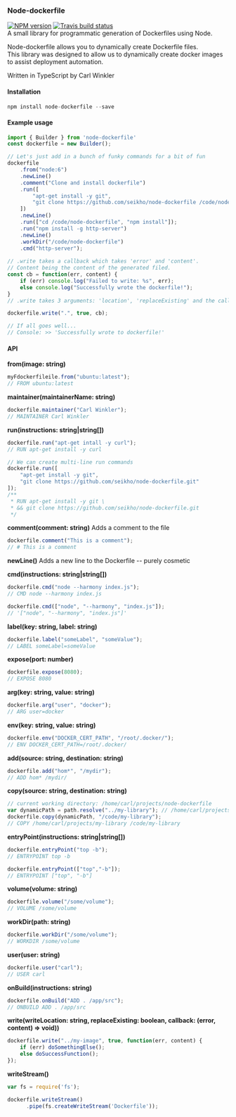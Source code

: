 ### Node-dockerfile

[![NPM version](http://img.shields.io/npm/v/node-dockerfile.svg?style=flat)](https://www.npmjs.org/package/node-dockerfile)
[![Travis build status](https://travis-ci.org/Seikho/node-dockerfile.svg?branch=master)](https://travis-ci.org/Seikho/node-dockerfile)   
A small library for programmatic generation of Dockerfiles using Node.

Node-dockerfile allows you to dynamically create Dockerfile files.  
This library was designed to allow us to dynamically create docker images to assist deployment automation.
  
Written in TypeScript by Carl Winkler

#### Installation

```javascript
npm install node-dockerfile --save
```

#### Example usage
```javascript
import { Builder } from 'node-dockerfile'
const dockerfile = new Builder();

// Let's just add in a bunch of funky commands for a bit of fun
dockerfile
	.from("node:6")
	.newLine()
	.comment("Clone and install dockerfile")
	.run([
		"apt-get install -y git",
		"git clone https://github.com/seikho/node-dockerfile /code/node-dockerfile"
 	])
	.newLine()
	.run(["cd /code/node-dockerfile", "npm install"]);
	.run("npm install -g http-server")
	.newLine()
	.workDir("/code/node-dockerfile")
	.cmd("http-server");
	
// .write takes a callback which takes 'error' and 'content'.
// Content being the content of the generated filed.
const cb = function(err, content) {
	if (err) console.log("Failed to write: %s", err);
	else console.log("Successfully wrote the dockerfile!"); 
}
// .write takes 3 arguments: 'location', 'replaceExisting' and the callback above.

dockerfile.write(".", true, cb);

// If all goes well...
// Console: >> 'Successfully wrote to dockerfile!' 
```

#### API

**from(image: string)**
```javascript
myFdockerfileile.from("ubuntu:latest");
// FROM ubuntu:latest  
```

**maintainer(maintainerName: string)**
```javascript
dockerfile.maintainer("Carl Winkler");
// MAINTAINER Carl Winkler
```

**run(instructions: string|string[])**
```javascript
dockerfile.run("apt-get intall -y curl");
// RUN apt-get install -y curl

// We can create multi-line run commands
dockerfile.run([
	"apt-get install -y git",
	"git clone https://github.com/seikho/node-dockerfile.git"
]);
/**
 * RUN apt-get install -y git \
 * && git clone https://github.com/seikho/node-dockerfile.git
 */
```

**comment(comment: string)** Adds a comment to the file
```javascript
dockerfile.comment("This is a comment");
// # This is a comment
```

**newLine()** Adds a new line to the Dockerfile -- purely cosmetic

**cmd(instructions: string|string[])**
```javascript
dockerfile.cmd("node --harmony index.js");
// CMD node --harmony index.js

dockerfile.cmd(["node", "--harmony", "index.js"]);
// '["node", "--harmony", "index.js"]'
```

**label(key: string, label: string)**
```javascript
dockerfile.label("someLabel", "someValue");
// LABEL someLabel=someValue
```

**expose(port: number)**
```javascript
dockerfile.expose(8080);
// EXPOSE 8080
```

**arg(key: string, value: string)**
```javascript
dockerfile.arg("user", "docker");
// ARG user=docker
```


**env(key: string, value: string)**
```javascript
dockerfile.env("DOCKER_CERT_PATH", "/root/.docker/");
// ENV DOCKER_CERT_PATH=/root/.docker/
```

**add(source: string, destination: string)**
```javascript
dockerfile.add("hom*", "/mydir");
// ADD hom* /mydir/
```

**copy(source: string, destination: string)**
```javascript
// current working directory: /home/carl/projects/node-dockerfile
var dynamicPath = path.resolve("../my-library"); // /home/carl/projects/my-library
dockerfile.copy(dynamicPath, "/code/my-library");
// COPY /home/carl/projects/my-library /code/my-library
```

**entryPoint(instructions: string|string[])**
```javascript
dockerfile.entryPoint("top -b");
// ENTRYPOINT top -b

dockerfile.entryPoint(["top","-b"]);
// ENTRYPOINT ["top", "-b"]
```

**volume(volume: string)**
```javascript
dockerfile.volume("/some/volume");
// VOLUME /some/volume
```

**workDir(path: string)**
```javascript
dockerfile.workDir("/some/volume");
// WORKDIR /some/volume
```

**user(user: string)**
```javascript
dockerfile.user("carl");
// USER carl
```

**onBuild(instructions: string)**
```javascript
dockerfile.onBuild("ADD . /app/src");
// ONBUILD ADD . /app/src
```

**write(writeLocation: string, replaceExisting: boolean, callback: (error, content) => void))**

```javascript
dockerfile.write("../my-image", true, function(err, content) {
	if (err) doSomethingElse();
	else doSuccessFunction();
});
```

**writeStream()**

```javascript
var fs = require('fs');

dockerfile.writeStream()
      .pipe(fs.createWriteStream('Dockerfile'));
```